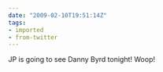 ```yaml
---
date: "2009-02-10T19:51:14Z"
tags:
- imported
- from-twitter
---
```

JP is going to see Danny Byrd tonight! Woop!
